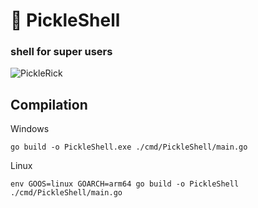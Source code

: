 # 🥒 PickleShell

### shell for super users

![PickleRick](https://upload.wikimedia.org/wikipedia/ru/b/ba/%D0%9E%D0%B3%D1%83%D1%80%D1%87%D0%B8%D0%BA_%D0%A0%D0%B8%D0%BA.jpg)

## Compilation

Windows
```
go build -o PickleShell.exe ./cmd/PickleShell/main.go
```

Linux
```
env GOOS=linux GOARCH=arm64 go build -o PickleShell ./cmd/PickleShell/main.go
```
